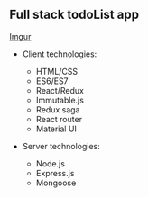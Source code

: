 ## Full stack todoList app

[Imgur](https://i.imgur.com/Tx2H6q4.png)

+ Client technologies:
  + HTML/CSS
  + ES6/ES7
  + React/Redux
  + Immutable.js
  + Redux saga
  + React router
  + Material UI
  
+ Server technologies:
  + Node.js
  + Express.js
  + Mongoose
